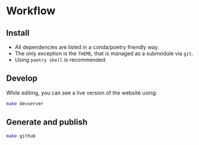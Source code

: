# Workflow

## Install

- All dependencies are listed in a conda/poetry friendly way.
- The only exception is the `THEME`, that is managed as a submodule via `git`.
- Using `poetry shell` is recommended.

## Develop

While editing, you can see a live version of the website using:

```sh
make devserver
```

## Generate and publish

```sh
make github
```